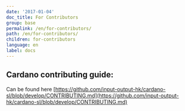 ```yaml
---
date: '2017-01-04'
doc_title: For Contributors
group: base
permalink: /en/for-contributors/
path: /en/for-contributors/
children: for-contributors
language: en
label: docs
---
```


## Cardano contributing guide:
Can be found here [https://github.com/input-output-hk/cardano-sl/blob/develop/CONTRIBUTING.md](https://github.com/input-output-hk/cardano-sl/blob/develop/CONTRIBUTING.md)

